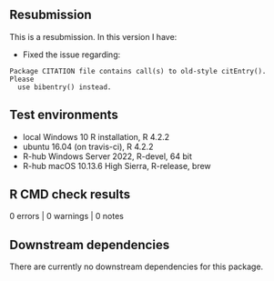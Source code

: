 ## Resubmission
This is a resubmission. In this version I have:

* Fixed the issue regarding:
```
Package CITATION file contains call(s) to old-style citEntry().  Please
  use bibentry() instead.
```

## Test environments
- local Windows 10 R installation, R 4.2.2
- ubuntu 16.04 (on travis-ci), R 4.2.2
- R-hub Windows Server 2022, R-devel, 64 bit
- R-hub macOS 10.13.6 High Sierra, R-release, brew

## R CMD check results
0 errors | 0 warnings | 0 notes 

## Downstream dependencies
There are currently no downstream dependencies for this package.
